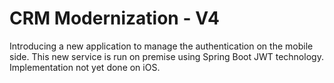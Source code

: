 # CRM Modernization - V4

Introducing a new application to manage the authentication on the mobile side. This new service is run on premise using Spring Boot JWT technology. Implementation not yet done on iOS.
